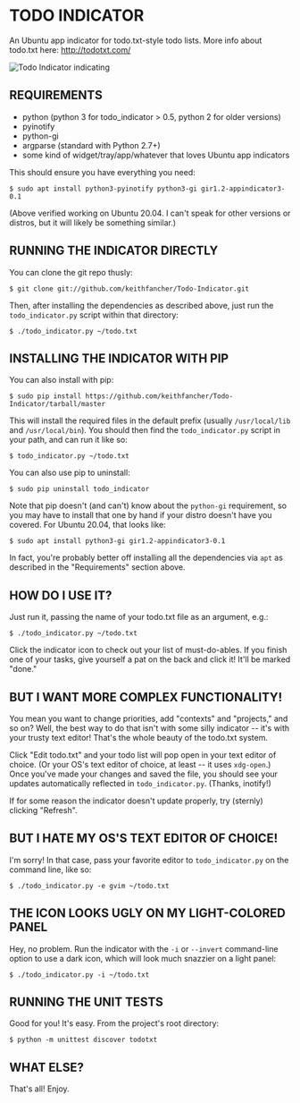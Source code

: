 TODO INDICATOR
==============

An Ubuntu app indicator for todo.txt-style todo lists. More info about todo.txt
here: http://todotxt.com/

![Todo Indicator indicating](https://raw.github.com/keithfancher/Todo-Indicator/master/todo_indicator_shot.png)


REQUIREMENTS
------------
* python (python 3 for todo_indicator > 0.5, python 2 for older versions)
* pyinotify
* python-gi
* argparse (standard with Python 2.7+)
* some kind of widget/tray/app/whatever that loves Ubuntu app indicators

This should ensure you have everything you need:

    $ sudo apt install python3-pyinotify python3-gi gir1.2-appindicator3-0.1 

(Above verified working on Ubuntu 20.04. I can't speak for other versions or
distros, but it will likely be something similar.)


RUNNING THE INDICATOR DIRECTLY
------------------------------
You can clone the git repo thusly:

    $ git clone git://github.com/keithfancher/Todo-Indicator.git

Then, after installing the dependencies as described above, just run the
`todo_indicator.py` script within that directory:

    $ ./todo_indicator.py ~/todo.txt


INSTALLING THE INDICATOR WITH PIP
---------------------------------
You can also install with pip:

    $ sudo pip install https://github.com/keithfancher/Todo-Indicator/tarball/master

This will install the required files in the default prefix (usually
`/usr/local/lib` and `/usr/local/bin`). You should then find the
`todo_indicator.py` script in your path, and can run it like so:

    $ todo_indicator.py ~/todo.txt

You can also use pip to uninstall:

    $ sudo pip uninstall todo_indicator

Note that pip doesn't (and can't) know about the `python-gi` requirement, so
you may have to install that one by hand if your distro doesn't have you
covered. For Ubuntu 20.04, that looks like:

    $ sudo apt install python3-gi gir1.2-appindicator3-0.1 

In fact, you're probably better off installing all the dependencies via `apt`
as described in the "Requirements" section above.


HOW DO I USE IT?
----------------
Just run it, passing the name of your todo.txt file as an argument, e.g.:

    $ ./todo_indicator.py ~/todo.txt

Click the indicator icon to check out your list of must-do-ables. If you finish
one of your tasks, give yourself a pat on the back and click it! It'll be
marked "done."


BUT I WANT MORE COMPLEX FUNCTIONALITY!
--------------------------------------
You mean you want to change priorities, add "contexts" and "projects," and so
on? Well, the best way to do that isn't with some silly indicator -- it's with
your trusty text editor! That's the whole beauty of the todo.txt system.

Click "Edit todo.txt" and your todo list will pop open in your text editor of
choice. (Or your OS's text editor of choice, at least -- it uses `xdg-open`.)
Once you've made your changes and saved the file, you should see your updates
automatically reflected in `todo_indicator.py`. (Thanks, inotify!)

If for some reason the indicator doesn't update properly, try (sternly)
clicking "Refresh".


BUT I HATE MY OS'S TEXT EDITOR OF CHOICE!
-----------------------------------------
I'm sorry! In that case, pass your favorite editor to `todo_indicator.py` on the
command line, like so:

    $ ./todo_indicator.py -e gvim ~/todo.txt


THE ICON LOOKS UGLY ON MY LIGHT-COLORED PANEL
---------------------------------------------
Hey, no problem. Run the indicator with the `-i` or `--invert` command-line
option to use a dark icon, which will look much snazzier on a light panel:

    $ ./todo_indicator.py -i ~/todo.txt


RUNNING THE UNIT TESTS
----------------------
Good for you! It's easy. From the project's root directory:

    $ python -m unittest discover todotxt


WHAT ELSE?
----------
That's all! Enjoy.
